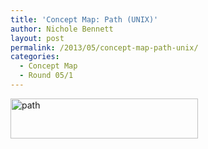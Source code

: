```yaml
---
title: 'Concept Map: Path (UNIX)'
author: Nichole Bennett
layout: post
permalink: /2013/05/concept-map-path-unix/
categories:
  - Concept Map
  - Round 05/1
---
```

[<img class="alignnone size-medium wp-image-2848" alt="path" src="http://teaching.software-carpentry.org/wp-content/uploads/2013/05/path-300x64.jpg" width="300" height="64" />][1]

 [1]: http://teaching.software-carpentry.org/wp-content/uploads/2013/05/path.jpg